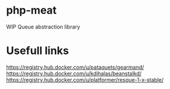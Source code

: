 # php-meat

WIP Queue abstraction library

# Usefull links
https://registry.hub.docker.com/u/pataquets/gearmand/
https://registry.hub.docker.com/u/kdihalas/beanstalkd/
https://registry.hub.docker.com/u/platformer/resque-1-x-stable/
